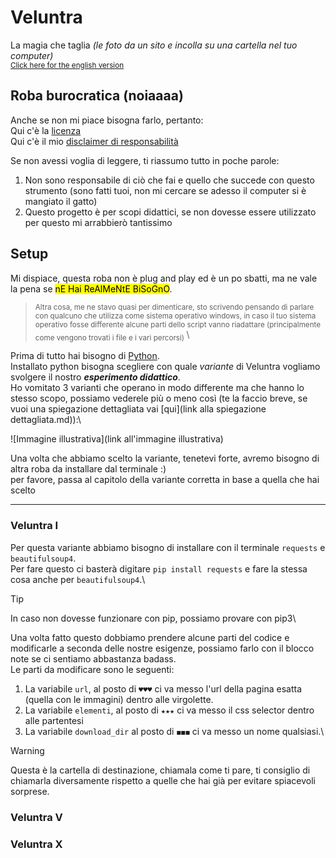 # Veluntra
La magia che taglia _(le foto da un sito e incolla su una cartella nel tuo computer)_\
<sub> [Click here for the english version](https://github.com/Dicast3/Veluntra/blob/main/README.md) </sub>

## Roba burocratica (noiaaaa)
Anche se non mi piace bisogna farlo, pertanto:\
Qui c'è la [licenza](https://github.com/Dicast3/Veluntra/blob/main/LICENSE)\
Qui c'è il mio [disclaimer di responsabilità](https://github.com/Dicast3/Veluntra/blob/main/Disclaimer-ita.md)

Se non avessi voglia di leggere, ti riassumo tutto in poche parole:
1. Non sono responsabile di ciò che fai e quello che succede con questo strumento (sono fatti tuoi, non mi cercare se adesso il computer si è mangiato il gatto)
2. Questo progetto è per scopi didattici, se non dovesse essere utilizzato per questo mi arrabbierò tantissimo

## Setup
Mi dispiace, questa roba non è plug and play ed è un po sbatti, ma ne vale la pena se <mark> nE Hai ReAlMeNtE BiSoGnO</mark>.
> <sub> Altra cosa, me ne stavo quasi per dimenticare, sto scrivendo pensando di parlare con qualcuno che utilizza come sistema operativo windows, in caso il tuo sistema operativo fosse differente alcune parti dello script vanno riadattare (principalmente come vengono trovati i file e i vari percorsi) </sub>\

Prima di tutto hai bisogno di [Python](https://www.python.org/downloads/).\
Installato python bisogna scegliere con quale _variante_ di Veluntra vogliamo svolgere il nostro _***esperimento didattico***_.\
Ho vomitato 3 varianti che operano in modo differente ma che hanno lo stesso scopo, possiamo vederele più o meno così (te la faccio breve, se vuoi una spiegazione dettagliata vai [qui](link alla spiegazione dettagliata.md)):\

![Immagine illustrativa](link all'immagine illustrativa)

Una volta che abbiamo scelto la variante, tenetevi forte, avremo bisogno di altra roba da installare dal terminale :)\
per favore, passa al capitolo della variante corretta in base a quella che hai scelto

---

### Veluntra I
Per questa variante abbiamo bisogno di installare con il terminale `requests` e `beautifulsoup4`.\
Per fare questo ci basterà digitare ```pip install requests``` e fare la stessa cosa anche per `beautifulsoup4`.\
> [!TIP]
> In caso non dovesse funzionare con pip, possiamo provare con pip3\

Una volta fatto questo dobbiamo prendere alcune parti del codice e modificarle a seconda delle nostre esigenze, possiamo farlo con il blocco note se ci sentiamo abbastanza badass.\
Le parti da modificare sono le seguenti:
1. La variabile `url`, al posto di `♥♥♥` ci va messo l'url della pagina esatta (quella con le immagini) dentro alle virgolette.
2. La variabile `elementi`, al posto di `★★★` ci va messo il css selector dentro alle partentesi
3. La variabile `download_dir` al posto di `◼◼◼` ci va messo un nome qualsiasi.\
> [!WARNING]  
> Questa è la cartella di destinazione, chiamala come ti pare, ti consiglio di chiamarla diversamente rispetto a quelle che hai già per evitare spiacevoli sorprese.

### Veluntra V

### Veluntra X
